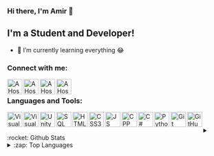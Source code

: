 ### Hi there, I'm Amir 👋

## I'm a Student and Developer!

- 🌱 I’m currently learning everything 😂


### Connect with me:

[<img align="left" alt="AHosseinRnj | Telegram" width="35px" src="https://img.icons8.com/color/512/telegram-app.png" />][telegram]
[<img align="left" alt="AHosseinRnj | Twitter" width="35px" src="https://img.icons8.com/color/512/twitter--v1.png" />][twitter]
[<img align="left" alt="AHosseinRnj | Instagram" width="35px" src="https://img.icons8.com/fluency/512/instagram-new.png" />][instagram]
[<img align="left" alt="AHosseinRnj | Linkedin" width="35px" src="https://img.icons8.com/color/512/linkedin.png" />][Linkedin]


<br />

### Languages and Tools:

<img align="left" alt="Visual Studio Code" width="35px" src="https://img.icons8.com/color/512/visual-studio-code-2019.png" />
<img align="left" alt="Visual Studio" width="35px" src="https://img.icons8.com/color/512/visual-studio--v2.png" />
<img align="left" alt="Unity" width="35px" src="https://img.icons8.com/fluency/512/unity.png" />
<img align="left" alt="SQL Server" width="35px" src="https://img.icons8.com/color/512/microsoft-sql-server.png" />
<img align="left" alt="HTML5" width="35px" src="https://img.icons8.com/external-tal-revivo-color-tal-revivo/512/external-html-5-is-a-software-solution-stack-that-defines-the-properties-and-behaviors-of-web-page-logo-color-tal-revivo.png" />
<img align="left" alt="CSS3" width="35px" src="https://img001.prntscr.com/file/img001/ECVFXZ7pTuuphj1GFlDRiA.png" />
<img align="left" alt="JS" width="35px" src="https://img001.prntscr.com/file/img001/7mCcrtKtTJKNgIOOD8S90w.png" />
<img align="left" alt="CPP" width="35px" src="https://img.icons8.com/color/512/c-plus-plus-logo.png" />
<img align="left" alt="C#" width="35px" src="https://img.icons8.com/color/512/c-sharp-logo-2.png" />
<img align="left" alt="Python" width="35px" src="https://img.icons8.com/fluency/512/python.png" />
<img align="left" alt="Git" width="35px" src="https://img.icons8.com/color/512/git.png" />
<img align="left" alt="GitHub" width="35px" src="https://img.icons8.com/color/512/github--v1.png" />


<br />
<br />

<details>
  <summary>:rocket: Github Stats</summary>

  <img style="display:block;" alt="AHosseinRnj's Github Stats" src="https://github-readme-stats.vercel.app/api?username=AHosseinRnj&show_icons=true&hide_border=true&theme=tokyonight" />
</details>

<details>
    <summary>:zap: Top Languages</summary>
  <img style="display:block;" alt="AHosseinRnj's Top Languages" src="https://github-readme-stats.vercel.app/api/top-langs/?username=AHosseinRnj&layout=compact&hide_border=true&theme=tokyonight" />
</details>


[twitter]: https://twitter.com/AmirHosseinR_01
[instagram]: https://instagram.com/ahosseinrnj
[telegram]: https://telegram.me/AHosseinRnj
[Linkedin]: https://www.linkedin.com/in/ahosseinrnj/
